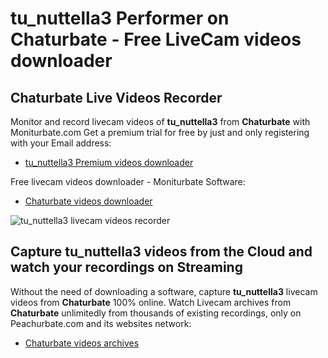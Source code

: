 # tu_nuttella3 Performer on Chaturbate - Free LiveCam videos downloader

## Chaturbate Live Videos Recorder

Monitor and record livecam videos of **tu_nuttella3** from **Chaturbate** with Moniturbate.com
Get a premium trial for free by just and only registering with your Email address:
* [tu_nuttella3 Premium videos downloader](https://moniturbate.com/request-demo-licence-key.html)

Free livecam videos downloader - Moniturbate Software:
* [Chaturbate videos downloader](https://moniturbate.com/moniturbate-download-software.html)

![tu_nuttella3 livecam videos recorder](https://peachurnet.com/templates/moniturbate-software.png)


## Capture tu_nuttella3 videos from the Cloud and watch your recordings on Streaming

Without the need of downloading a software, capture **tu_nuttella3** livecam videos from **Chaturbate** 100% online.
Watch Livecam archives from **Chaturbate** unlimitedly from thousands of existing recordings, only on Peachurbate.com and its websites network:
* [Chaturbate videos archives](https://peachurnet.com/)